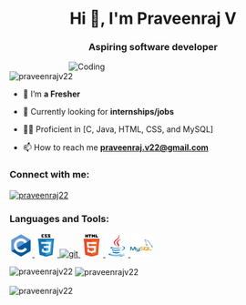 <h1 align="center">Hi 👋, I'm Praveenraj V</h1>
<h3 align="center">Aspiring software developer</h3>
<img align="right" alt="Coding" width="400" src="https://encrypted-tbn0.gstatic.com/images?q=tbn:ANd9GcTh4VbyIVx8yQR_oGiJpx_tXrU3-96gGkmlMA&s">


<p align="left"> <img src="https://komarev.com/ghpvc/?username=praveenrajv22&label=Profile%20views&color=0e75b6&style=flat" alt="praveenrajv22" /> </p>

- 🔭 I’m **a Fresher**

- 🤝 Currently looking for **internships/jobs**

- 👨‍💻 Proficient in [C, Java, HTML, CSS, and MySQL]

- 📫 How to reach me **praveenraj.v22@gmail.com**

<h3 align="left">Connect with me:</h3>
<p align="left">
<a href="https://linkedin.com/in/praveenraj22" target="blank"><img align="center" src="https://raw.githubusercontent.com/rahuldkjain/github-profile-readme-generator/master/src/images/icons/Social/linked-in-alt.svg" alt="praveenraj22" height="30" width="40" /></a>
</p>

<h3 align="left">Languages and Tools:</h3>
<p align="left"> <a href="https://www.cprogramming.com/" target="_blank" rel="noreferrer"> <img src="https://raw.githubusercontent.com/devicons/devicon/master/icons/c/c-original.svg" alt="c" width="40" height="40"/> </a> <a href="https://www.w3schools.com/css/" target="_blank" rel="noreferrer"> <img src="https://raw.githubusercontent.com/devicons/devicon/master/icons/css3/css3-original-wordmark.svg" alt="css3" width="40" height="40"/> </a> <a href="https://git-scm.com/" target="_blank" rel="noreferrer"> <img src="https://www.vectorlogo.zone/logos/git-scm/git-scm-icon.svg" alt="git" width="40" height="40"/> </a> <a href="https://www.w3.org/html/" target="_blank" rel="noreferrer"> <img src="https://raw.githubusercontent.com/devicons/devicon/master/icons/html5/html5-original-wordmark.svg" alt="html5" width="40" height="40"/> </a> <a href="https://www.java.com" target="_blank" rel="noreferrer"> <img src="https://raw.githubusercontent.com/devicons/devicon/master/icons/java/java-original.svg" alt="java" width="40" height="40"/> </a> <a href="https://www.mysql.com/" target="_blank" rel="noreferrer"> <img src="https://raw.githubusercontent.com/devicons/devicon/master/icons/mysql/mysql-original-wordmark.svg" alt="mysql" width="40" height="40"/> </a> </p>

<p><img align="left" src="https://github-readme-stats.vercel.app/api/top-langs?username=praveenrajv22&show_icons=true&locale=en&layout=compact" alt="praveenrajv22" /></p>

<p>&nbsp;<img align="center" src="https://github-readme-stats.vercel.app/api?username=praveenrajv22&show_icons=true&locale=en" alt="praveenrajv22" /></p>

<p><img align="center" src="https://github-readme-streak-stats.herokuapp.com/?user=praveenrajv22&" alt="praveenrajv22" /></p>
